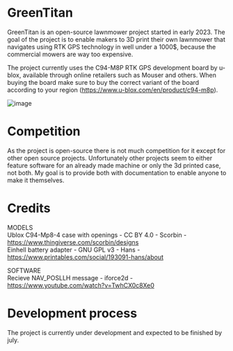 # GreenTitan
 GreenTitan is an open-source lawnmower project started in early 2023.
 The goal of the project is to enable makers to 3D print their own lawnmower that navigates using RTK GPS technology in well under a 1000$, because the commercial mowers are way too expensive.

The project currently uses the C94-M8P RTK GPS development board by u-blox, available through online retailers such as Mouser and others. When buying the board make sure to buy the correct variant of the board according to your region (https://www.u-blox.com/en/product/c94-m8p).

![image](https://github.com/KristijanPruzinac/GreenTitan/assets/52870148/5a9277f3-8546-4c84-ab00-e7900d6deb08)

# Competition
As the project is open-source there is not much competition for it except for other open source projects. Unfortunately other projects seem to either feature software for an already made machine or only the 3d printed case, not both. My goal is to provide both with documentation to enable anyone to make it themselves.

# Credits
MODELS  
Ublox C94-Mp8-4 case with openings - CC BY 4.0 - Scorbin - https://www.thingiverse.com/scorbin/designs  
Einhell battery adapter - GNU GPL v3 - Hans - https://www.printables.com/social/193091-hans/about

SOFTWARE  
Recieve NAV_POSLLH message - iforce2d - https://www.youtube.com/watch?v=TwhCX0c8Xe0

# Development process
The project is currently under development and expected to be finished by july.
